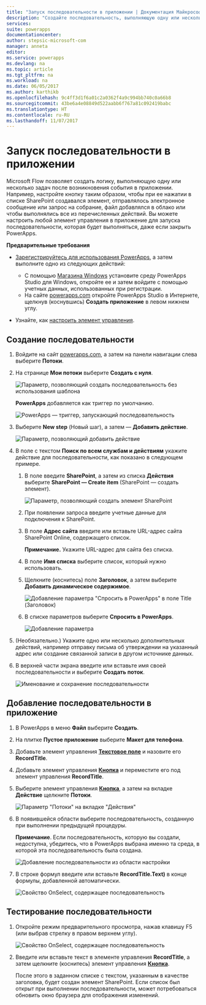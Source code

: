```yaml
---
title: "Запуск последовательности в приложении | Документация Майкрософт"
description: "Создайте последовательность, выполняющую одну или несколько задач после определенного события в приложении, например после нажатия кнопки."
services: 
suite: powerapps
documentationcenter: 
author: stepsic-microsoft-com
manager: anneta
editor: 
ms.service: powerapps
ms.devlang: na
ms.topic: article
ms.tgt_pltfrm: na
ms.workload: na
ms.date: 06/05/2017
ms.author: karthikb
ms.openlocfilehash: 9c4ff3d1f6a01c2a0362f4a9c994bb740c0a66b8
ms.sourcegitcommit: 43be6a4e08849d522aabb6f767a81c092419babc
ms.translationtype: HT
ms.contentlocale: ru-RU
ms.lasthandoff: 11/07/2017
---
```

# <a name="start-a-flow-in-an-app"></a>Запуск последовательности в приложении
Microsoft Flow позволяет создать логику, выполняющую одну или несколько задач после возникновения события в приложении. Например, настройте кнопку таким образом, чтобы при ее нажатии в списке SharePoint создавался элемент, отправлялось электронное сообщение или запрос на собрание, файл добавлялся в облако или чтобы выполнялись все из перечисленных действий. Вы можете настроить любой элемент управления в приложение для запуска последовательности, которая будет выполняться, даже если закрыть PowerApps.

**Предварительные требования**

* [Зарегистрируйтесь для использования PowerApps](signup-for-powerapps.md), а затем выполните одно из следующих действий:
  
  * С помощью [Магазина Windows](http://aka.ms/powerappsinstall) установите среду PowerApps Studio для Windows, откройте ее и затем войдите с помощью учетных данных, использованных при регистрации.
  * На сайте [powerapps.com](http://web.powerapps.com) откройте PowerApps Studio в Интернете, щелкнув (коснувшись) **Создать приложение** в левом нижнем углу.
* Узнайте, как [настроить элемент управления](add-configure-controls.md).

## <a name="create-a-flow"></a>Создание последовательности
1. Войдите на сайт [powerapps.com](http://web.powerapps.com), а затем на панели навигации слева выберите **Потоки**.
2. На странице **Мои потоки** выберите **Создать с нуля**.
   
    ![Параметр, позволяющий создать последовательность без использования шаблона](./media/use-logic-flows/create-from-blank.png)
   
    **PowerApps** добавляется как триггер по умолчанию.
   
    ![PowerApps — триггер, запускающий последовательность](./media/use-logic-flows/set-trigger.png)
3. Выберите **New step** (Новый шаг), а затем — **Добавить действие**.
   
    ![Параметр, позволяющий добавить действие](./media/use-logic-flows/add-action.png)
4. В поле с текстом **Поиск по всем службам и действиям** укажите действие для последовательности, как показано в следующем примере.
   
   1. В поле введите **SharePoint**, а затем из списка **Действия** выберите **SharePoint — Create item** (SharePoint — создать элемент).
      
       ![Параметр, позволяющий создать элемент SharePoint](./media/use-logic-flows/create-sharepoint-item.png)
   2. При появлении запроса введите учетные данные для подключения к SharePoint.
   3. В поле **Адрес сайта** введите или вставьте URL-адрес сайта SharePoint Online, содержащего список.
      
       **Примечание.** Укажите URL-адрес для сайта без списка.
   4. В поле **Имя списка** выберите список, который нужно использовать.
   5. Щелкните (коснитесь) поле **Заголовок**, а затем выберите **Добавить динамическое содержимое**.
      
       ![Добавление параметра "Спросить в PowerApps" в поле Title (Заголовок)](./media/use-logic-flows/ask-in-powerapps.png)
   6. В списке параметров выберите **Спросить в PowerApps**.
      
       ![Добавление параметра](./media/use-logic-flows/add-parameter.png)
5. (Необязательно.) Укажите одно или несколько дополнительных действий, например отправку письма об утверждении на указанный адрес или создание связанной записи в другом источнике данных.
6. В верхней части экрана введите или вставьте имя своей последовательности и выберите **Создать поток**.
   
    ![Именование и сохранение последовательности](./media/use-logic-flows/name-flow.png)

## <a name="add-a-flow-to-an-app"></a>Добавление последовательности в приложение
1. В PowerApps в меню **Файл** выберите **Создать**.
2. На плитке **Пустое приложение** выберите **Макет для телефона**.
3. Добавьте элемент управления **[Текстовое поле](controls/control-text-input.md)** и назовите его **RecordTitle**.
4. Добавьте элемент управления **[Кнопка](controls/control-button.md)** и переместите его под элемент управления **RecordTitle**.
5. Выберите элемент управления **[Кнопка](controls/control-button.md)**, а затем на вкладке **Действие** щелкните **Потоки**.
   
    ![Параметр "Потоки" на вкладке "Действия"](./media/use-logic-flows/action-tab.png)
6. В появившейся области выберите последовательность, созданную при выполнении предыдущей процедуры.
   
    **Примечание**. Если последовательность, которую вы создали, недоступна, убедитесь, что в PowerApps выбрана именно та среда, в которой эта последовательность была создана.
   
    ![Добавление последовательности из области настройки](./media/use-logic-flows/add-flow-from-pane.png)
7. В строке формул введите или вставьте **RecordTitle.Text)** в конце формулы, добавленной автоматически.
   
    ![Свойство OnSelect, содержащее последовательность](./media/use-logic-flows/onselect-with-flow.png)

## <a name="test-the-flow"></a>Тестирование последовательности
1. Откройте режим предварительного просмотра, нажав клавишу F5 (или выбрав стрелку в правом верхнем углу).
   
    ![Свойство OnSelect, содержащее последовательность](./media/use-logic-flows/open-preview.png)
2. Введите или вставьте текст в элементе управления **RecordTitle**, а затем щелкните (коснитесь) элемент управления **[Кнопка](controls/control-button.md)**.
   
    После этого в заданном списке с текстом, указанным в качестве заголовка, будет создан элемент SharePoint. Если список был открыт при выполнении последовательности, может потребоваться обновить окно браузера для отображения изменений.

